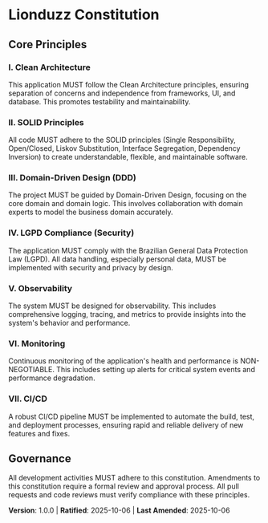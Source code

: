 <!--
Sync Impact Report:
- Version change: 0.0.0 → 1.0.0
- List of modified principles: None (initial creation)
- Added sections: Core Principles, Governance
- Removed sections: None
- Templates requiring updates:
  - ✅ /Users/flaviobarros/Developer/lionduzz/.specify/templates/plan-template.md
  - ✅ /Users/flaviobarros/Developer/lionduzz/.specify/templates/spec-template.md
  - ✅ /Users/flaviobarros/Developer/lionduzz/.specify/templates/tasks-template.md
- Follow-up TODOs: None
-->
# Lionduzz Constitution

## Core Principles

### I. Clean Architecture
This application MUST follow the Clean Architecture principles, ensuring separation of concerns and independence from frameworks, UI, and database. This promotes testability and maintainability.

### II. SOLID Principles
All code MUST adhere to the SOLID principles (Single Responsibility, Open/Closed, Liskov Substitution, Interface Segregation, Dependency Inversion) to create understandable, flexible, and maintainable software.

### III. Domain-Driven Design (DDD)
The project MUST be guided by Domain-Driven Design, focusing on the core domain and domain logic. This involves collaboration with domain experts to model the business domain accurately.

### IV. LGPD Compliance (Security)
The application MUST comply with the Brazilian General Data Protection Law (LGPD). All data handling, especially personal data, MUST be implemented with security and privacy by design.

### V. Observability
The system MUST be designed for observability. This includes comprehensive logging, tracing, and metrics to provide insights into the system's behavior and performance.

### VI. Monitoring
Continuous monitoring of the application's health and performance is NON-NEGOTIABLE. This includes setting up alerts for critical system events and performance degradation.

### VII. CI/CD
A robust CI/CD pipeline MUST be implemented to automate the build, test, and deployment processes, ensuring rapid and reliable delivery of new features and fixes.

## Governance

All development activities MUST adhere to this constitution. Amendments to this constitution require a formal review and approval process. All pull requests and code reviews must verify compliance with these principles.

**Version**: 1.0.0 | **Ratified**: 2025-10-06 | **Last Amended**: 2025-10-06
